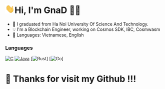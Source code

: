 # <img src="https://raw.githubusercontent.com/ABSphreak/ABSphreak/master/gifs/Hi.gif" width="30px">Hi, I'm GnaD 👨‍💻
- 🌱 I graduated from Ha Noi University Of Science And Technology.
- 💡 I'm a Blockchain Engineer, working on Cosmos SDK, IBC, Cosmwasm
- 🥇 Languages: Vietnamese, English

### Languages
[![C](https://img.shields.io/badge/-C-fff?&logo=C)](https://github.com/adamalston?tab=repositories&q=&type=&language=c)
[![Java](https://img.shields.io/badge/-Java-fff?&logo=Java)](https://github.com/adamalston?tab=repositories&q=&type=&language=java)
[![Rust](https://img.shields.io/badge/-Rust-fff?&logo=Rust)]
[![Go](https://img.shields.io/badge/-Go-fff?&logo=Go)]

# :blue_heart: Thanks for visit my Github !!!
